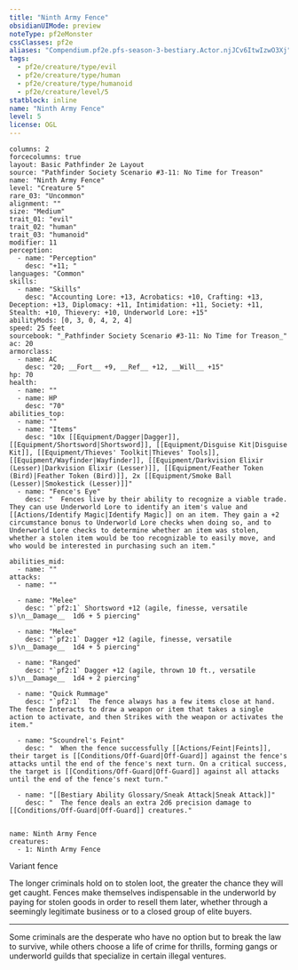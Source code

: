 ```yaml
---
title: "Ninth Army Fence"
obsidianUIMode: preview
noteType: pf2eMonster
cssClasses: pf2e
aliases: "Compendium.pf2e.pfs-season-3-bestiary.Actor.njJCv6ItwIzwO3Xj" 
tags:
  - pf2e/creature/type/evil
  - pf2e/creature/type/human
  - pf2e/creature/type/humanoid
  - pf2e/creature/level/5
statblock: inline
name: "Ninth Army Fence"
level: 5
license: OGL
---
```


```statblock
columns: 2
forcecolumns: true
layout: Basic Pathfinder 2e Layout
source: "Pathfinder Society Scenario #3-11: No Time for Treason"
name: "Ninth Army Fence"
level: "Creature 5"
rare_03: "Uncommon"
alignment: ""
size: "Medium"
trait_01: "evil"
trait_02: "human"
trait_03: "humanoid"
modifier: 11
perception:
  - name: "Perception"
    desc: "+11; "
languages: "Common"
skills:
  - name: "Skills"
    desc: "Accounting Lore: +13, Acrobatics: +10, Crafting: +13, Deception: +13, Diplomacy: +11, Intimidation: +11, Society: +11, Stealth: +10, Thievery: +10, Underworld Lore: +15"
abilityMods: [0, 3, 0, 4, 2, 4]
speed: 25 feet
sourcebook: "_Pathfinder Society Scenario #3-11: No Time for Treason_"
ac: 20
armorclass:
  - name: AC
    desc: "20; __Fort__ +9, __Ref__ +12, __Will__ +15"
hp: 70
health:
  - name: ""
  - name: HP
    desc: "70"
abilities_top:
  - name: ""
  - name: "Items"
    desc: "10x [[Equipment/Dagger|Dagger]], [[Equipment/Shortsword|Shortsword]], [[Equipment/Disguise Kit|Disguise Kit]], [[Equipment/Thieves' Toolkit|Thieves' Tools]], [[Equipment/Wayfinder|Wayfinder]], [[Equipment/Darkvision Elixir (Lesser)|Darkvision Elixir (Lesser)]], [[Equipment/Feather Token (Bird)|Feather Token (Bird)]], 2x [[Equipment/Smoke Ball (Lesser)|Smokestick (Lesser)]]"
  - name: "Fence's Eye"
    desc: "  Fences live by their ability to recognize a viable trade. They can use Underworld Lore to identify an item's value and [[Actions/Identify Magic|Identify Magic]] on an item. They gain a +2 circumstance bonus to Underworld Lore checks when doing so, and to Underworld Lore checks to determine whether an item was stolen, whether a stolen item would be too recognizable to easily move, and who would be interested in purchasing such an item."

abilities_mid:
  - name: ""
attacks:
  - name: ""

  - name: "Melee"
    desc: "`pf2:1` Shortsword +12 (agile, finesse, versatile s)\n__Damage__  1d6 + 5 piercing"

  - name: "Melee"
    desc: "`pf2:1` Dagger +12 (agile, finesse, versatile s)\n__Damage__  1d4 + 5 piercing"

  - name: "Ranged"
    desc: "`pf2:1` Dagger +12 (agile, thrown 10 ft., versatile s)\n__Damage__  1d4 + 2 piercing"

  - name: "Quick Rummage"
    desc: "`pf2:1`  The fence always has a few items close at hand. The fence Interacts to draw a weapon or item that takes a single action to activate, and then Strikes with the weapon or activates the item."

  - name: "Scoundrel's Feint"
    desc: "  When the fence successfully [[Actions/Feint|Feints]], their target is [[Conditions/Off-Guard|Off-Guard]] against the fence's attacks until the end of the fence's next turn. On a critical success, the target is [[Conditions/Off-Guard|Off-Guard]] against all attacks until the end of the fence's next turn."

  - name: "[[Bestiary Ability Glossary/Sneak Attack|Sneak Attack]]"
    desc: "  The fence deals an extra 2d6 precision damage to [[Conditions/Off-Guard|Off-Guard]] creatures."
 
```

```encounter-table
name: Ninth Army Fence
creatures:
  - 1: Ninth Army Fence
```


Variant fence

The longer criminals hold on to stolen loot, the greater the chance they will get caught. Fences make themselves indispensable in the underworld by paying for stolen goods in order to resell them later, whether through a seemingly legitimate business or to a closed group of elite buyers.

* * *

Some criminals are the desperate who have no option but to break the law to survive, while others choose a life of crime for thrills, forming gangs or underworld guilds that specialize in certain illegal ventures.
